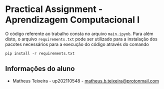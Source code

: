 # Practical Assignment - Aprendizagem Computacional I

O código referente ao trabalho consta no arquivo `main.ipynb`. Para além disto, o arquivo `requirements.txt` pode ser utilizado para a instalação dos pacotes necessários para a execução do código através do comando

```pip install -r requirements.txt```

## Informações do aluno

- Matheus Teixeira - up202110548 - matheus.b.teixeira@protonmail.com